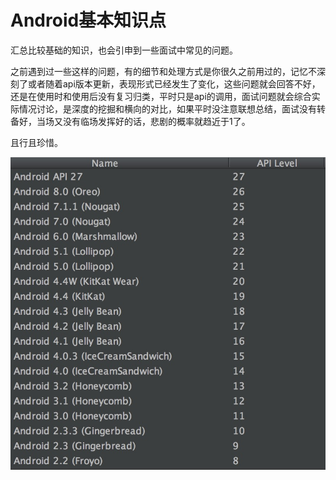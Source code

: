 # Android基本知识点

汇总比较基础的知识，也会引申到一些面试中常见的问题。

之前遇到过一些这样的问题，有的细节和处理方式是你很久之前用过的，记忆不深刻了或者随着api版本更新，表现形式已经发生了变化，这些问题就会回答不好，还是在使用时和使用后没有复习归类，平时只是api的调用，面试问题就会综合实际情况讨论，是深度的挖掘和横向的对比，如果平时没注意联想总结，面试没有转备好，当场又没有临场发挥好的话，悲剧的概率就趋近于1了。

且行且珍惜。



![](/assets/api-level.png)

